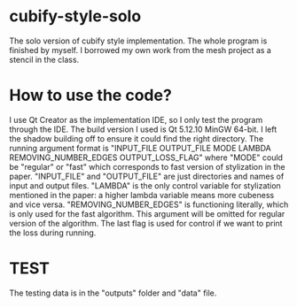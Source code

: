 # cubify-style-solo
 The solo version of cubify style implementation. The whole program is finished by myself. I borrowed my own work from the mesh project as a stencil in the class.
# How to use the code?
 I use Qt Creator as the implementation IDE, so I only test the program through the IDE. The build version I used is Qt 5.12.10 MinGW 64-bit. I left the shadow building off to ensure it could find the right directory. The running argument format is "INPUT_FILE OUTPUT_FILE MODE LAMBDA REMOVING_NUMBER_EDGES OUTPUT_LOSS_FLAG" where "MODE" could be "regular" or "fast" which corresponds to fast version of stylization in the paper. "INPUT_FILE" and "OUTPUT_FILE" are just directories and names of input and output files. "LAMBDA" is the only control variable for stylization mentioned in the paper: a higher lambda variable means more cubeness and vice versa. "REMOVING_NUMBER_EDGES" is functioning literally, which is only used for the fast algorithm. This argument will be omitted for regular version of the algorithm. The last flag is used for control if we want to print the loss during running. 
# TEST
The testing data is in the "outputs" folder and "data" file. 
